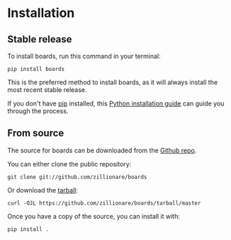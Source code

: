 # Installation

## Stable release

To install boards, run this command in your
terminal:

``` console
pip install boards
```

This is the preferred method to install boards, as it will always install the most recent stable release.

If you don't have [pip][] installed, this [Python installation guide][]
can guide you through the process.

## From source

The source for boards can be downloaded from
the [Github repo][].

You can either clone the public repository:

``` console
git clone git://github.com/zillionare/boards
```

Or download the [tarball][]:

``` console
curl -OJL https://github.com/zillionare/boards/tarball/master
```

Once you have a copy of the source, you can install it with:

``` console
pip install .
```

  [pip]: https://pip.pypa.io
  [Python installation guide]: http://docs.python-guide.org/en/latest/starting/installation/
  [Github repo]: https://github.com/%7B%7B%20cookiecutter.github_username%20%7D%7D/%7B%7B%20cookiecutter.project_slug%20%7D%7D
  [tarball]: https://github.com/%7B%7B%20cookiecutter.github_username%20%7D%7D/%7B%7B%20cookiecutter.project_slug%20%7D%7D/tarball/master
